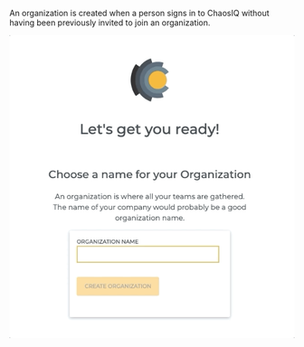 An organization is created when a person signs in to ChaosIQ without having been previously invited to join an organization.

![Create Organization](./create-organization.gif)
